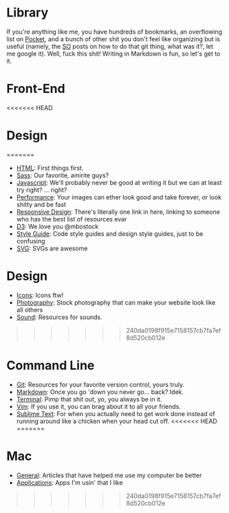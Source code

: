 # Library
If you're anything like me, you have hundreds of bookmarks, an overflowing list on [Pocket](http://getpocket.com/), and a bunch of other shit you don't feel like organizing but is useful (namely, the [SO](http://stackoverflow.com/) posts on how to do that git thing, what was it?, let me google it). Well, fuck this shit! Writing in Markdown is fun, so let's get to it.

# Front-End
<<<<<<< HEAD

# Design
=======
- [HTML](front-end/html.md): First things first.
- [Sass](front-end/sass.md): Our favorite, amirite guys?
- [Javascript](front-end/javascript.md): We'll probably never be good at writing it but we can at least try right? ... right?
- [Performance](front-end/performance.md): Your images can ether look good and take forever, or look shitty and be fast
- [Responsive Design](front-end/responsive-design.md): There's literally one link in here, linking to someone who has the best list of resources evar
- [D3](front-end/d3.md): We love you @mbostock
- [Style Guide](front-end/style-guide.md): Code style guides and design style guides, just to be confusing
- [SVG](front-end/svg.md): SVGs are awesome

# Design
- [Icons](design/icons.md): Icons ftw!
- [Photography](design/photos.md): Stock photography that can make your website look like all others
- [Sound](design.sound.md): Resources for sounds.
>>>>>>> 240da0198f915e7158157cb7fa7ef8d520cb012e

# Command Line
- [Git](command-line/git.md): Resources for your favorite version control, yours truly.
- [Markdown](command-line/markdown.md): Once you go 'down you never go... back? Idek. 
- [Terminal](command-line/terminal.md): Pimp that shit out, yo, you always be in it.
- [Vim](command-line/vim.md): If you use it, you can brag about it to all your friends.
- [Sublime Text](command-line/sublime.md): For when you actually need to get work done instead of running around like a chicken when your head cut off.
<<<<<<< HEAD
=======

# Mac
- [General](mac/mac.md): Articles that have helped me use my computer be better
- [Applications](mac/applications.md): Apps I'm usin' that I like
>>>>>>> 240da0198f915e7158157cb7fa7ef8d520cb012e
